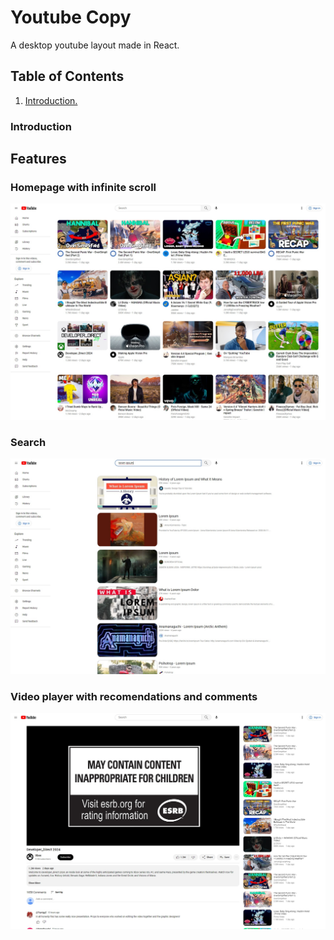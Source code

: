 <a name="title"></a>
# Youtube Copy

 A desktop youtube layout made in React. 

## Table of Contents

1. [ Introduction. ](#title)

### Introduction<a name="Youtube Copy"></a>

## Features

### Homepage with infinite scroll

![](./src/assets/readme/homepage.jpg)

### Search
  
![](./src/assets/readme/search.jpg)

### Video player with recomendations and comments
 
![](./src/assets/readme/video.jpg)


